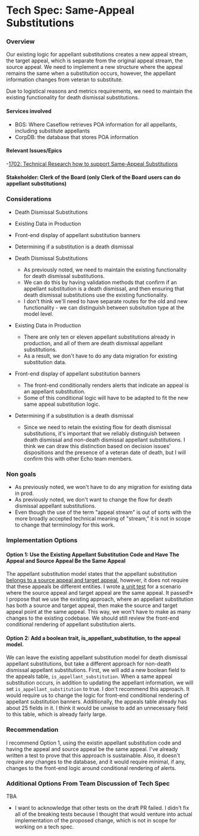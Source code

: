 # Tech Spec: Same-Appeal Substitutions

### Overview

Our existing logic for appellant substitutions creates a new appeal stream, the target appeal, which is separate from the original appeal stream, the source appeal.  We need to implement a new structure where the appeal remains the same when a substitution occurs, however, the appellant information changes from veteran to substitute.

Due to logistical reasons and metrics requirements, we need to maintain the existing functionality for death dismissal substitutions.

#### Services involved
- BGS: Where Caseflow retrieves POA information for all appellants, including substitute appellants
- CorpDB: the database that stores POA information


#### Relevant Issues/Epics
-[1702: Technical Research how to support Same-Appeal Substitutions](https://vajira.max.gov/browse/CASEFLOW-1702)

#### Stakeholder: Clerk of the Board (only Clerk of the Board users can do appellant substitutions)


### Considerations
- Death Dismissal Substitutions
- Existing Data in Production
- Front-end display of appellant substitution banners
- Determining if a substitution is a death dismissal

- Death Dismissal Substitutions
    - As previously noted, we need to maintain the existing functionality for death dismissal substitutions.  
    - We can do this by having validation methods that confirm if an appellant substitution is a death dismissal, and then ensuring that death dismissal substitutions use the existing functionality.
    - I don't think we'll need to have separate routes for the old and new functionality - we can distinguish between subsitution type at the model level.
- Existing Data in Production
    - There are only ten or eleven appellant substitutions already in production, and all of them are death dismissal appellant substitutions.
    - As a result, we don't have to do any data migration for existing substitution data.
- Front-end display of appellant substitution banners
    - The front-end conditionally renders alerts that indicate an appeal is an appellant substitution.
    - Some of this conditional logic will have to be adapted to fit the new same appeal substitution logic.
- Determining if a substitution is a death dismissal
    - Since we need to retain the existing flow for death dismissal substitutions, it's important that we reliably distinguish between death dismissal and non-death dismissal appellant substitutions.  I think we can draw this distinction based on decision issues' dispositions and the presence of a veteran date of death, but I will confirm this with other Echo team members.


### Non goals
- As previously noted, we won't have to do any migration for existing data in prod.
- As previously noted, we don't want to change the flow for death dismissal appellant substitutions.
- Even though the use of the term "appeal stream" is out of sorts with the more broadly accepted technical meaning of "stream," it is not in scope to change that terminology for this work.

### Implementation Options
#### Option 1: Use the Existing Appellant Substitution Code and Have The Appeal and Source Appeal Be the Same Appeal
The appellant substitution model states that the appellant substitution [belongs to a source appeal and target appeal](https://github.com/department-of-veterans-affairs/caseflow/pull/16786/files#diff-95a868016007a8bc1f2c36361ce09d7b360f79ce400d2e8c39f8ca2221af9865L7-L8), however, it does not require that these appeals be different entities.  I wrote [a unit test](https://github.com/department-of-veterans-affairs/caseflow/pull/16786/files#diff-38bc178f66ffdd5aabbd76beeff2c5035d6e35a3d6c6dd1f1f82070562cfdcb5R363) for a scenario where the source appeal and target appeal are the same appeal.  It passed!*
I propose that we use the existing approach, where an appellant substitution has both a source and target appeal, then make the source and target appeal point at the same appeal.  This way, we won't have to make as many changes to the existing codebase.  We should still review the front-end conditional rendering of appellant substitution alerts.
#### Option 2: Add a boolean trait, is_appellant_substitution, to the appeal model.
We can leave the existing appellant substitution model for death dismissal appellant substitutions, but take a different approach for non-death dismissal appellant substitutions.  First, we will add a new boolean field to the appeals table, `is_appellant_substitution`.  When a same appeal substitution occurs, in addition to updating the appellant information, we will set `is_appellant_substitution` to true.
I don't recommend this approach.  It would require us to change the logic for front-end conditional rendering of appellant substitution banners.  Additionally, the appeals table already has about 25 fields in it. I think it would be unwise to add an unnecessary field to this table, which is already fairly large.


### Recommendation
I recommend Option 1, using the existin appellant substitution code and having the appeal and source appeal be the same appeal.  I've already written a test to prove that this approach is sustainable.  Also, it doesn't require any changes to the database, and it would require minimal, if any, changes to the front-end logic around conditional rendering of alerts.

### Additional Options From Team Discussion of Tech Spec
TBA



* I want to acknowledge that other tests on the draft PR failed.  I didn't fix all of the breaking tests because I thought that would venture into actual implementation of the proposed change, which is not in scope for working on a tech spec.
